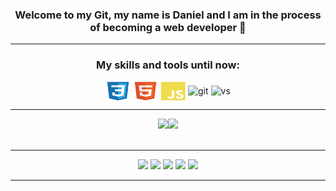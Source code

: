 ### <div align="center">Welcome to my Git, my name is Daniel and I am in the process of becoming a web developer 🐢<hr>

<div align="center">
<h3><strong>My skills and tools until now:</strong></h3>
<p><img align="center" alt="CSS" height="30" width="40" src="https://raw.githubusercontent.com/devicons/devicon/master/icons/css3/css3-original.svg">
<img align="center" alt="HTML" height="30" width="40" src="https://raw.githubusercontent.com/devicons/devicon/master/icons/html5/html5-original.svg">
<img id="js" align="center" alt="Js" height="30" width="40" src="https://raw.githubusercontent.com/devicons/devicon/master/icons/javascript/javascript-plain.svg">
<img align="center" alt="git" height="30" width="70" src="https://img.shields.io/badge/GIT-E44C30?style=for-the-badge&logo=git&logoColor=white">
<img align="center" alt="vs" height="30" width="100" src="https://img.shields.io/badge/Visual_Studio_Code-0078D4?style=for-the-badge&logo=visual%20studio%20code&logoColor=white">   
<hr>
<div align="center">
<a href="https://github.com/jocad7">
<img height="140px" src="https://github-readme-stats.vercel.app/api?username=jocad7&show_icons=true&theme=dark&include_all_commits=true&count_private=true"/><img height="140px" src="https://github-readme-stats.vercel.app/api/top-langs/?username=jocad7&layout=compact&theme=dark"/>  
</div> 
<br><hr>  
<div> 
<a href="https://www.reddit.com/user/Jacod7" target="_blank"><img src="https://img.shields.io/badge/Reddit-%23FF4500.svg?style=for-the-badge&logo=Reddit&logoColor=white" target="_blank"></a>
<a href="https://www.instagram.com/valiantd7/" target="_blank"><img src="https://img.shields.io/badge/-Instagram-%23E4405F?style=for-the-badge&logo=instagram&logoColor=purple" target="_blank"></a>
<a href="https://twitter.com/Stoic_Cstllo" target="_blank"><img src="https://img.shields.io/badge/Twitter-1DA1F2?style=for-the-badge&logo=twitter&logoColor=gray"target=_blank"></a>
<a href="https://www.freecodecamp.org/JoseDanielC" target="_blank"><img src="https://img.shields.io/badge/Freecodecamp-%23123.svg?&style=for-the-badge&logo=freecodecamp&logoColor=white"></a>
<a href="https://www.linkedin.com/in/j-daniel-castillo-38537122a" target="_blank"><img src="https://img.shields.io/badge/LinkedIn-0077B5?style=for-the-badge&logo=linkedin&logoColor=white" target="_blank"></a>
<br><hr>


    
